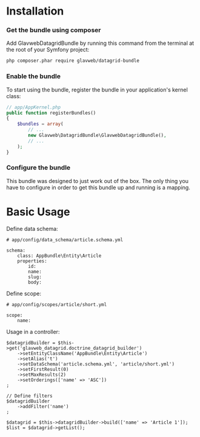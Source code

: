 Installation
============

### Get the bundle using composer

Add GlavwebDatagridBundle by running this command from the terminal at the root of
your Symfony project:

```bash
php composer.phar require glavweb/datagrid-bundle
```

### Enable the bundle

To start using the bundle, register the bundle in your application's kernel class:

```php
// app/AppKernel.php
public function registerBundles()
{
    $bundles = array(
        // ...
        new Glavweb\DatagridBundle\GlavwebDatagridBundle(),
        // ...
    );
}
```

### Configure the bundle

This bundle was designed to just work out of the box. The only thing you have to configure in order to get this bundle up and running is a mapping.

Basic Usage
===========

Define data schema:

```
# app/config/data_schema/article.schema.yml

schema:
    class: AppBundle\Entity\Article
    properties:
        id:
        name:
        slug:
        body:
```

Define scope:

```
# app/config/scopes/article/short.yml

scope:
    name: 
```

Usage in a controller:

```
$datagridBuilder = $this->get('glavweb_datagrid.doctrine_datagrid_builder')
    ->setEntityClassName('AppBundle\Entity\Article')
    ->setAlias('t')
    ->setDataSchema('article.schema.yml', 'article/short.yml')
    ->setFirstResult(0)
    ->setMaxResults(2)
    ->setOrderings(['name' => 'ASC'])
;

// Define filters
$datagridBuilder
    ->addFilter('name')
;

$datagrid = $this->datagridBuilder->build(['name' => 'Article 1']);
$list = $datagrid->getList();

```
